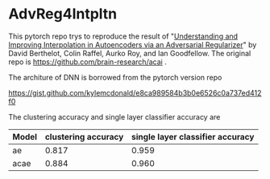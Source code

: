# AdvReg4Intpltn

This pytorch repo trys to reproduce the result of "[Understanding and Improving Interpolation in Autoencoders via an Adversarial Regularizer](http://arxiv.org/abs/1807.07543)" by David Berthelot, Colin Raffel, Aurko Roy, and Ian Goodfellow. The original repo is https://github.com/brain-research/acai .

The architure of DNN is borrowed from the pytorch version repo

https://gist.github.com/kylemcdonald/e8ca989584b3b0e6526c0a737ed412f0

The clustering accuracy and single layer classifier accuracy are

Model | clustering accuracy | single layer classifier accuracy
-------------------- | --------------------- | ---------------------
ae | 0.817 | 0.959
acae | 0.884 | 0.960
